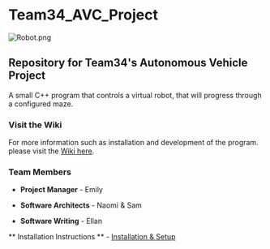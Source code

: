 # Team34_AVC_Project
![Robot.png](https://media.discordapp.net/attachments/354906420824768523/723015429366218824/DIO.png?width=791&height=445)
## Repository for Team34's Autonomous Vehicle Project
A small C++ program that controls a virtual robot, that will progress through a configured maze.
### Visit the Wiki
For more information such as installation and development of the program.
please visit the [Wiki here](https://github.com/ENGR101Project3/Team34_AVC_Project/wiki).

### Team Members

* **Project Manager** - Emily

* **Software Architects** - Naomi & Sam

* **Software Writing** - Ellan

** Installation Instructions ** - [Installation & Setup](https://github.com/ENGR101Project3/Team34_AVC_Project/wiki/Installation-&-Setup)
